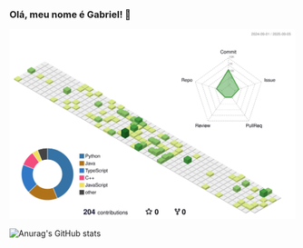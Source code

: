 ### Olá, meu nome é Gabriel! 👋
![](./profile-3d-contrib/profile-green-animate.svg)


![Anurag's GitHub stats](https://github-readme-stats.vercel.app/api?username=Gabrielx47&show_icons=true&theme=dark&locale=pt-br)
<!--
**Gabrielx47/Gabrielx47** is a ✨ _special_ ✨ repository because its `README.md` (this file) appears on your GitHub profile.

Here are some ideas to get you started:

- 🔭 I’m currently working on ...
- 🌱 I’m currently learning ...
- 👯 I’m looking to collaborate on ...
- 🤔 I’m looking for help with ...
- 💬 Ask me about ...
- 📫 How to reach me: ...
- 😄 Pronouns: ...
- ⚡ Fun fact: ...
-->
